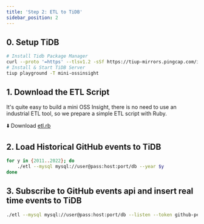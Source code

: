 ```yaml
---
title: 'Step 2: ETL to TiDB'
sidebar_position: 2
---
```


## 0. Setup TiDB

```bash
# Install Tidb Package Manager
curl --proto '=https' --tlsv1.2 -sSf https://tiup-mirrors.pingcap.com/install.sh | sh
# Install & Start TiDB Server
tiup playground -T mini-ossinsight
```

## 1. Download the ETL Script

It's quite easy to build a mini OSS Insight, there is no need to use an industrial ETL tool, so we prepare a simple ETL script with Ruby.

⬇️  Download [etl.rb](.)

## 2. Load Historical GitHub events to TiDB

```bash
for y in {2011..2022}; do
    ./etl --mysql mysql://user@pass:host:port/db --year $y
done
```

## 3. Subscribe to GitHub events api and insert real time events to TiDB

```bash
./etl --mysql mysql://user@pass:host:port/db --listen --token github-personal-token1,token2,token3
```

